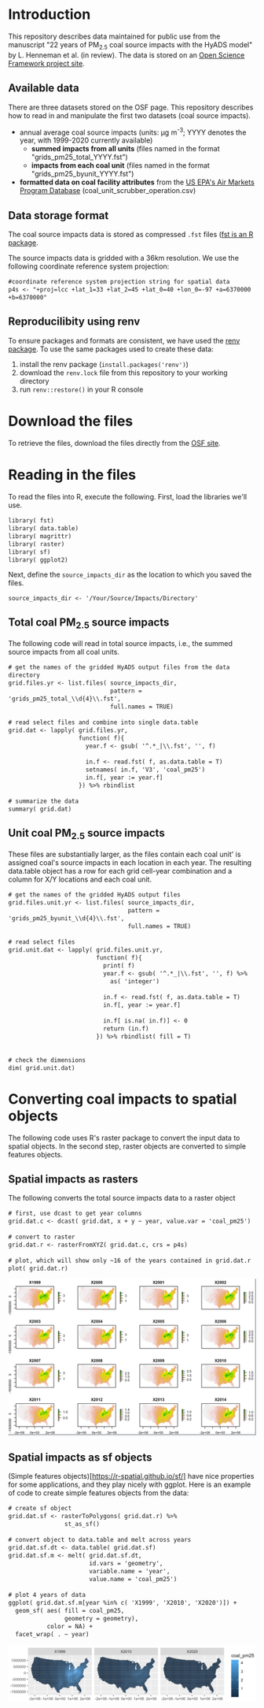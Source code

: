# Introduction
This repository describes data maintained for public use from the manuscript "22 years of PM<sub>2.5</sub> coal source impacts with the HyADS model" by L. Henneman et al. (in review). The data is stored on an [Open Science Framework project site](https://osf.io/8gdau/?view_only=8c4d01e3187f409ea4da93c292e33e1b).

## Available data
There are three datasets stored on the OSF page. This repository describes how to read in and manipulate the first two datasets (coal source impacts).
- annual average coal source impacts (units: µg m<sup>-3</sup>; YYYY denotes the year, with 1999-2020 currently available)
  - **summed impacts from all units** (files named in the format "grids_pm25_total_YYYY.fst")
  - **impacts from each coal unit** (files named in the format "grids_pm25_byunit_YYYY.fst")
- **formatted data on coal facility attributes** from the [US EPA's Air Markets Program Database](https://ampd.epa.gov/ampd/) (coal_unit_scrubber_operation.csv)

## Data storage format
The coal source impacts data is stored as compressed `.fst` files ([fst is an R package](https://www.fstpackage.org/). 

The source impacts data is gridded with a 36km resolution. We use the following coordinate reference system projection:
```
#coordinate reference system projection string for spatial data
p4s <- "+proj=lcc +lat_1=33 +lat_2=45 +lat_0=40 +lon_0=-97 +a=6370000 +b=6370000"
```

## Reproducilibity using renv
To ensure packages and formats are consistent, we have used the [renv package](https://rstudio.github.io/renv/articles/renv.html). To use the same packages used to create these data: 
1) install the renv package (`install.packages('renv')`)
2) download the `renv.lock` file from this repository to your working directory
3) run `renv::restore()` in your R console

# Download the files
To retrieve the files,  download the files directly from the [OSF site](https://osf.io/8gdau/?view_only=8c4d01e3187f409ea4da93c292e33e1b). 

# Reading in the files
To read the files into R, execute the following. First, load the libraries we'll use.
```
library( fst)
library( data.table)
library( magrittr)
library( raster)
library( sf)
library( ggplot2)
```

Next, define the `source_impacts_dir` as the location to which you saved the files.
```
source_impacts_dir <- '/Your/Source/Impacts/Directory'

```

## Total coal PM<sub>2.5</sub> source impacts
The following code will read in total source impacts, i.e., the summed source impacts from all coal units.
```
# get the names of the gridded HyADS output files from the data directory
grid.files.yr <- list.files( source_impacts_dir,
                             pattern = 'grids_pm25_total_\\d{4}\\.fst',
                             full.names = TRUE)

# read select files and combine into single data.table
grid.dat <- lapply( grid.files.yr,
                    function( f){
                      year.f <- gsub( '^.*_|\\.fst', '', f)
                      
                      in.f <- read.fst( f, as.data.table = T)
                      setnames( in.f, 'V3', 'coal_pm25')
                      in.f[, year := year.f]
                    }) %>% rbindlist

# summarize the data
summary( grid.dat)

```

## Unit coal PM<sub>2.5</sub> source impacts
These files are substantially larger, as the files contain each coal unit' is assigned coal's source impacts in each location in each year. The resulting data.table object has a row for each grid cell-year combination and a column for X/Y locations and each coal unit. 
```
# get the names of the gridded HyADS output files
grid.files.unit.yr <- list.files( source_impacts_dir,
                                  pattern = 'grids_pm25_byunit_\\d{4}\\.fst',
                                  full.names = TRUE)

# read select files
grid.unit.dat <- lapply( grid.files.unit.yr,
                         function( f){
                           print( f)
                           year.f <- gsub( '^.*_|\\.fst', '', f) %>%
                             as( 'integer')
                           
                           in.f <- read.fst( f, as.data.table = T)
                           in.f[, year := year.f]
                           
                           in.f[ is.na( in.f)] <- 0
                           return (in.f)
                         }) %>% rbindlist( fill = T)


# check the dimensions
dim( grid.unit.dat)

```

# Converting coal impacts to spatial objects
The following code uses R's raster package to convert the input data to spatial objects. In the second step, raster objects are converted to simple features objects.

## Spatial impacts as rasters
The following converts the total source impacts data to a raster object
```
# first, use dcast to get year columns
grid.dat.c <- dcast( grid.dat, x + y ~ year, value.var = 'coal_pm25')

# convert to raster
grid.dat.r <- rasterFromXYZ( grid.dat.c, crs = p4s)

# plot, which will show only ~16 of the years contained in grid.dat.r
plot( grid.dat.r)

```
![](images/coal_impacts_raster.png)


## Spatial impacts as sf objects
(Simple features objects)[https://r-spatial.github.io/sf/] have nice properties for some applications, and they play nicely with ggplot. Here is an example of code to create simple features objects from the data:
```
# create sf object
grid.dat.sf <- rasterToPolygons( grid.dat.r) %>%
                st_as_sf()

# convert object to data.table and melt across years
grid.dat.sf.dt <- data.table( grid.dat.sf)
grid.dat.sf.m <- melt( grid.dat.sf.dt, 
                       id.vars = 'geometry',
                       variable.name = 'year',
                       value.name = 'coal_pm25')

# plot 4 years of data
ggplot( grid.dat.sf.m[year %in% c( 'X1999', 'X2010', 'X2020')]) + 
  geom_sf( aes( fill = coal_pm25, 
                geometry = geometry),
           color = NA) +
  facet_wrap( . ~ year)

```
![](images/coal_impacts_sf.png)








